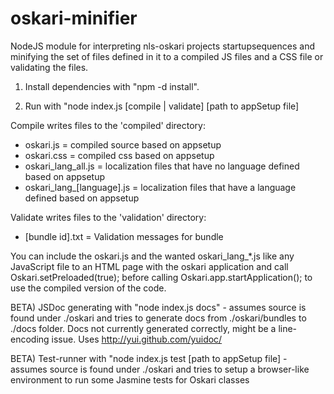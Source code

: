 oskari-minifier
===============

NodeJS module for interpreting nls-oskari projects startupsequences and minifying the 
set of files defined in it to a compiled JS files and a CSS file or validating the files.

1) Install dependencies with "npm -d install".

2) Run with "node index.js [compile | validate] [path to appSetup file]

Compile writes files to the 'compiled' directory:
* oskari.js = compiled source based on appsetup
* oskari.css = compiled css based on appsetup
* oskari_lang_all.js = localization files that have no language defined based on appsetup
* oskari_lang_[language].js = localization files that have a language defined based on appsetup

Validate writes files to the 'validation' directory:
* [bundle id].txt = Validation messages for bundle

You can include the oskari.js and the wanted oskari_lang_*.js like any JavaScript file to 
an HTML page with the oskari application and call Oskari.setPreloaded(true); before calling 
Oskari.app.startApplication(); to use the compiled version of the code.

BETA) JSDoc generating with "node index.js docs" - assumes source is found under ./oskari and
tries to generate docs from ./oskari/bundles to ./docs folder. Docs not currently generated correctly, 
might be a line-encoding issue. Uses http://yui.github.com/yuidoc/

BETA) Test-runner with "node index.js test [path to appSetup file] - assumes source is found under ./oskari and
tries to setup a browser-like environment to run some Jasmine tests for Oskari classes